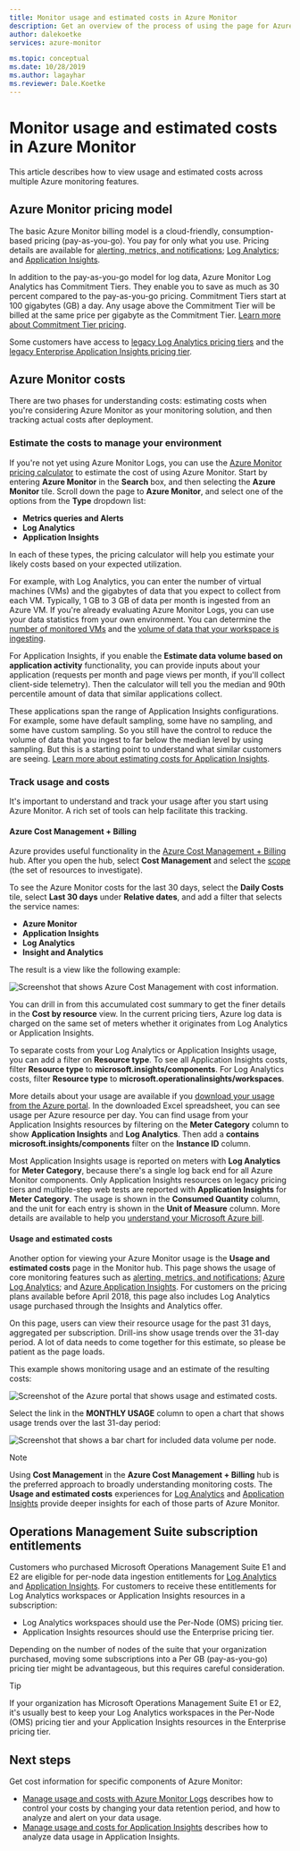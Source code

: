 ```yaml
---
title: Monitor usage and estimated costs in Azure Monitor
description: Get an overview of the process of using the page for Azure Monitor usage and estimated costs.
author: dalekoetke
services: azure-monitor

ms.topic: conceptual
ms.date: 10/28/2019
ms.author: lagayhar
ms.reviewer: Dale.Koetke
---
```

# Monitor usage and estimated costs in Azure Monitor

This article describes how to view usage and estimated costs across multiple Azure monitoring features. 

## Azure Monitor pricing model

The basic Azure Monitor billing model is a cloud-friendly, consumption-based pricing (pay-as-you-go). You pay for only what you use. Pricing details are available for [alerting, metrics, and notifications](https://azure.microsoft.com/pricing/details/monitor/); [Log Analytics](https://azure.microsoft.com/pricing/details/log-analytics/); and [Application Insights](https://azure.microsoft.com/pricing/details/application-insights/). 

In addition to the pay-as-you-go model for log data, Azure Monitor Log Analytics has Commitment Tiers. They enable you to save as much as 30 percent compared to the pay-as-you-go pricing. Commitment Tiers start at 100 gigabytes (GB) a day. Any usage above the Commitment Tier will be billed at the same price per gigabyte as the Commitment Tier. [Learn more about Commitment Tier pricing](https://azure.microsoft.com/pricing/details/monitor/).

Some customers have access to [legacy Log Analytics pricing tiers](logs/manage-cost-storage.md#legacy-pricing-tiers) and the [legacy Enterprise Application Insights pricing tier](app/pricing.md#legacy-enterprise-per-node-pricing-tier). 

## Azure Monitor costs

There are two phases for understanding costs: estimating costs when you're considering Azure Monitor as your monitoring solution, and then tracking actual costs after deployment. 

### Estimate the costs to manage your environment

If you're not yet using Azure Monitor Logs, you can use the [Azure Monitor pricing calculator](https://azure.microsoft.com/pricing/calculator/?service=monitor) to estimate the cost of using Azure Monitor. Start by entering **Azure Monitor** in the **Search** box, and then selecting the **Azure Monitor** tile. Scroll down the page to **Azure Monitor**, and select one of the options from the **Type** dropdown list:

- **Metrics queries and Alerts**  
- **Log Analytics**
- **Application Insights**

In each of these types, the pricing calculator will help you estimate your likely costs based on your expected utilization.

For example, with Log Analytics, you can enter the number of virtual machines (VMs) and the gigabytes of data that you expect to collect from each VM. Typically, 1 GB to 3 GB of data per month is ingested from an Azure VM. If you're already evaluating Azure Monitor Logs, you can use your data statistics from your own environment. You can determine the [number of monitored VMs](logs/manage-cost-storage.md#understanding-nodes-sending-data) and the [volume of data that your workspace is ingesting](logs/manage-cost-storage.md#understanding-ingested-data-volume).

For Application Insights, if you enable the **Estimate data volume based on application activity** functionality, you can provide inputs about your application (requests per month and page views per month, if you'll collect client-side telemetry). Then the calculator will tell you the median and 90th percentile amount of data that similar applications collect. 

These applications span the range of Application Insights configurations. For example, some have default sampling, some have no sampling, and some have custom sampling. So you still have the control to reduce the volume of data that you ingest to far below the median level by using sampling. But this is a starting point to understand what similar customers are seeing. [Learn more about estimating costs for Application Insights](app/pricing.md#estimating-the-costs-to-manage-your-application).

### Track usage and costs

It's important to understand and track your usage after you start using Azure Monitor. A rich set of tools can help facilitate this tracking. 

#### Azure Cost Management + Billing

Azure provides useful functionality in the [Azure Cost Management + Billing](../cost-management-billing/costs/quick-acm-cost-analysis.md?toc=/azure/billing/TOC.json) hub. After you open the hub, select **Cost Management** and select the [scope](../cost-management-billing/costs/understand-work-scopes.md) (the set of resources to investigate). 

To see the Azure Monitor costs for the last 30 days, select the **Daily Costs** tile, select **Last 30 days** under **Relative dates**, and add a filter that selects the service names:

- **Azure Monitor**
- **Application Insights**
- **Log Analytics**
- **Insight and Analytics**

The result is a view like the following example:

![Screenshot that shows Azure Cost Management with cost information.](./media/usage-estimated-costs/010.png)

You can drill in from this accumulated cost summary to get the finer details in the **Cost by resource** view. In the current pricing tiers, Azure log data is charged on the same set of meters whether it originates from Log Analytics or Application Insights. 

To separate costs from your Log Analytics or Application Insights usage, you can add a filter on **Resource type**. To see all Application Insights costs, filter **Resource type** to **microsoft.insights/components**. For Log Analytics costs, filter **Resource type** to **microsoft.operationalinsights/workspaces**. 

More details about your usage are available if you [download your usage from the Azure portal](../cost-management-billing/understand/download-azure-daily-usage.md). In the downloaded Excel spreadsheet, you can see usage per Azure resource per day. You can find usage from your Application Insights resources by filtering on the **Meter Category** column to show **Application Insights** and **Log Analytics**. Then add a **contains microsoft.insights/components** filter on the **Instance ID** column. 

Most Application Insights usage is reported on meters with **Log Analytics** for **Meter Category**, because there's a single log back end for all Azure Monitor components. Only Application Insights resources on legacy pricing tiers and multiple-step web tests are reported with **Application Insights** for **Meter Category**. The usage is shown in the **Consumed Quantity** column, and the unit for each entry is shown in the **Unit of Measure** column. More details are available to help you [understand your Microsoft Azure bill](../cost-management-billing/understand/review-individual-bill.md). 

#### Usage and estimated costs

Another option for viewing your Azure Monitor usage is the **Usage and estimated costs** page in the Monitor hub. This page shows the usage of core monitoring features such as [alerting, metrics, and notifications](https://azure.microsoft.com/pricing/details/monitor/); [Azure Log Analytics](https://azure.microsoft.com/pricing/details/log-analytics/); and [Azure Application Insights](https://azure.microsoft.com/pricing/details/application-insights/). For customers on the pricing plans available before April 2018, this page also includes Log Analytics usage purchased through the Insights and Analytics offer.

On this page, users can view their resource usage for the past 31 days, aggregated per subscription. Drill-ins show usage trends over the 31-day period. A lot of data needs to come together for this estimate, so please be patient as the page loads.

This example shows monitoring usage and an estimate of the resulting costs:

![Screenshot of the Azure portal that shows usage and estimated costs.](./media/usage-estimated-costs/001.png)

Select the link in the **MONTHLY USAGE** column to open a chart that shows usage trends over the last 31-day period: 

![Screenshot that shows a bar chart for included data volume per node.](./media/usage-estimated-costs/002.png)

> [!NOTE]
> Using **Cost Management** in the **Azure Cost Management + Billing** hub is the preferred approach to broadly understanding monitoring costs.  The **Usage and estimated costs** experiences for [Log Analytics](logs/manage-cost-storage.md#understand-your-usage-and-estimate-costs)  and [Application Insights](app/pricing.md#understand-your-usage-and-estimate-costs) provide deeper insights for each of those parts of Azure Monitor.

## Operations Management Suite subscription entitlements

Customers who purchased Microsoft Operations Management Suite E1 and E2 are eligible for per-node data ingestion entitlements for [Log Analytics](https://www.microsoft.com/cloud-platform/operations-management-suite) and [Application Insights](app/pricing.md). For customers to receive these entitlements for Log Analytics workspaces or Application Insights resources in a subscription: 

- Log Analytics workspaces should use the Per-Node (OMS) pricing tier.
- Application Insights resources should use the Enterprise pricing tier.

Depending on the number of nodes of the suite that your organization purchased, moving some subscriptions into a Per GB (pay-as-you-go) pricing tier might be advantageous, but this requires careful consideration.

> [!TIP]
> If your organization has Microsoft Operations Management Suite E1 or E2, it's usually best to keep your Log Analytics workspaces in the Per-Node (OMS) pricing tier and your Application Insights resources in the Enterprise pricing tier. 
>

## Next steps

Get cost information for specific components of Azure Monitor:

- [Manage usage and costs with Azure Monitor Logs](logs/manage-cost-storage.md) describes how to control your costs by changing your data retention period, and how to analyze and alert on your data usage.
- [Manage usage and costs for Application Insights](app/pricing.md) describes how to analyze data usage in Application Insights.